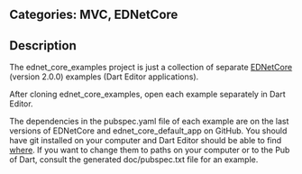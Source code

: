 ## Categories: MVC, EDNetCore

## Description

The ednet_core_examples project is just a collection of separate
[EDNetCore](https://github.com/ednet-dev/ednet_core) (version 2.0.0) examples
(Dart Editor applications).

After cloning ednet_core_examples, open each example separately in Dart Editor.

The dependencies in the pubspec.yaml file of each example are on the 
last versions of EDNetCore and ednet_core_default_app on GitHub.
You should have git installed on your computer and Dart Editor should be
able to find 
[where](https://docs.google.com/document/d/1qFQvvqBkIpvfp3T3vFonRAGb4RLUIFu3w8cxh2j0sVg/edit?usp=sharing).
If you want to change them to paths on your computer or to the Pub of Dart,
consult the generated doc/pubspec.txt file for an example.




